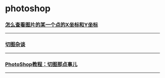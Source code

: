 photoshop
=========

### [怎么查看图片的某一个点的X坐标和Y坐标](coordinate)

---

### [切图杂谈](map-cut)

---

### [PhotoShop教程：切图那点事儿](something-about-map)

---
